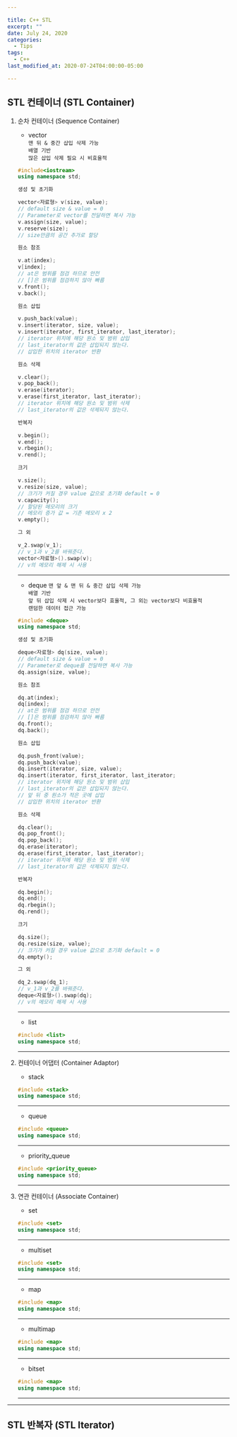 ```yaml
---

title: C++ STL
excerpt: ""
date: July 24, 2020
categories:
  - Tips
tags:
  - C++
last_modified_at: 2020-07-24T04:00:00-05:00

---
```


## **STL 컨테이너 (STL Container)**

1. 순차 컨테이너 (Sequence Container)

    + vector  
    `맨 뒤 & 중간 삽입 삭제 가능`  
    `배열 기반`  
    `많은 삽입 삭제 필요 시 비효율적`

    ```c++
    #include<iostream>
    using namespace std;
    ```

    ```c++
    생성 및 초기화

    vector<자료형> v(size, value);
    // default size & value = 0
    // Parameter로 vector를 전달하면 복사 가능
    v.assign(size, value);
    v.reserve(size);
    // size만큼의 공간 추가로 할당
    ```

    ```c++
    원소 참조

    v.at(index);
    v[index];
    // at은 범위를 점검 하므로 안전
    // []은 범위를 점검하지 않아 빠름
    v.front();
    v.back();
    ```

    ```c++
    원소 삽입

    v.push_back(value);
    v.insert(iterator, size, value);
    v.insert(iterator, first_iterator, last_iterator);
    // iterator 위치에 해당 원소 및 범위 삽입
    // last_iterator의 값은 삽입되지 않는다.
    // 삽입한 위치의 iterator 반환
    ```

    ```c++
    원소 삭제

    v.clear();
    v.pop_back();
    v.erase(iterator);
    v.erase(first_iterator, last_iterator);
    // iterator 위치에 해당 원소 및 범위 삭제
    // last_iterator의 값은 삭제되지 않는다.
    ```

    ```c++
    반복자

    v.begin();
    v.end();
    v.rbegin();
    v.rend();
    ```

    ```c++
    크기

    v.size();
    v.resize(size, value);
    // 크기가 커질 경우 value 값으로 초기화 default = 0
    v.capacity();
    // 할당된 메모리의 크기
    // 메모리 증가 값 = 기존 메모리 x 2
    v.empty();
    ```

    ```c++
    그 외

    v_2.swap(v_1);
    // v_1과 v_2를 바꿔준다.
    vector<자료형>().swap(v);
    // v의 메모리 해제 시 사용
    ```

    ---

    + deque
    `맨 앞 & 맨 뒤 & 중간 삽입 삭제 가능`  
    `배열 기반`  
    `앞 뒤 삽입 삭제 시 vector보다 효율적, 그 외는 vector보다 비효율적`  
    `랜덤한 데이터 접근 가능`

    ```c++
    #include <deque>
    using namespace std;
    ```

     ```c++
    생성 및 초기화

    deque<자료형> dq(size, value);
    // default size & value = 0
    // Parameter로 deque를 전달하면 복사 가능
    dq.assign(size, value);
    ```

    ```c++
    원소 참조

    dq.at(index);
    dq[index];
    // at은 범위를 점검 하므로 안전
    // []은 범위를 점검하지 않아 빠름
    dq.front();
    dq.back();
    ```

    ```c++
    원소 삽입

    dq.push_front(value);
    dq.push_back(value);
    dq.insert(iterator, size, value);
    dq.insert(iterator, first_iterator, last_iterator;
    // iterator 위치에 해당 원소 및 범위 삽입
    // last_iterator의 값은 삽입되지 않는다.
    // 앞 뒤 중 원소가 적은 곳에 삽입
    // 삽입한 위치의 iterator 반환
    ```

    ```c++
    원소 삭제

    dq.clear();
    dq.pop_front();
    dq.pop_back();
    dq.erase(iterator);
    dq.erase(first_iterator, last_iterator);
    // iterator 위치에 해당 원소 및 범위 삭제
    // last_iterator의 값은 삭제되지 않는다.
    ```

    ```c++
    반복자

    dq.begin();
    dq.end();
    dq.rbegin();
    dq.rend();
    ```

    ```c++
    크기

    dq.size();
    dq.resize(size, value);
    // 크기가 커질 경우 value 값으로 초기화 default = 0
    dq.empty();
    ```

    ```c++
    그 외

    dq_2.swap(dq_1);
    // v_1과 v_2를 바꿔준다.
    deque<자료형>().swap(dq);
    // v의 메모리 해제 시 사용
    ```

    ---

    + list

    ```c++
    #include <list>
    using namespace std;
    ```

   ---

2. 컨테이너 어댑터 (Container Adaptor)

    + stack

    ```c++
    #include <stack>
    using namespace std;
    ```

    ---

    + queue

    ```c++
    #include <queue>
    using namespace std;
    ```

    ---

    + priority_queue

    ```c++
    #include <priority_queue>
    using namespace std;
    ```

   ---

3. 연관 컨테이너 (Associate Container)

    + set

    ```c++
    #include <set>
    using namespace std;
    ```

    ---

    + multiset

    ```c++
    #include <set>
    using namespace std;
    ```

    ---

    + map

    ```c++
    #include <map>
    using namespace std;
    ```

    ---

    + multimap

    ```c++
    #include <map>
    using namespace std;
    ```

    ---

    + bitset

    ```c++
    #include <map>
    using namespace std;
    ```

    ---

---

## **STL 반복자 (STL Iterator)**
